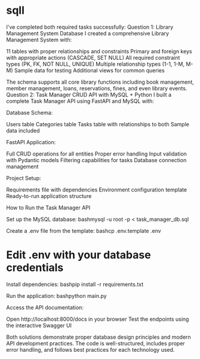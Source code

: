 # sqll
I've completed both required tasks successfully:
Question 1: Library Management System Database
I created a comprehensive Library Management System with:

11 tables with proper relationships and constraints
Primary and foreign keys with appropriate actions (CASCADE, SET NULL)
All required constraint types (PK, FK, NOT NULL, UNIQUE)
Multiple relationship types (1-1, 1-M, M-M)
Sample data for testing
Additional views for common queries

The schema supports all core library functions including book management, member management, loans, reservations, fines, and even library events.
Question 2: Task Manager CRUD API with MySQL + Python
I built a complete Task Manager API using FastAPI and MySQL with:

Database Schema:

Users table
Categories table
Tasks table with relationships to both
Sample data included


FastAPI Application:

Full CRUD operations for all entities
Proper error handling
Input validation with Pydantic models
Filtering capabilities for tasks
Database connection management


Project Setup:

Requirements file with dependencies
Environment configuration template
Ready-to-run application structure



How to Run the Task Manager API

Set up the MySQL database:
bashmysql -u root -p < task_manager_db.sql

Create a .env file from the template:
bashcp .env.template .env
# Edit .env with your database credentials

Install dependencies:
bashpip install -r requirements.txt

Run the application:
bashpython main.py

Access the API documentation:

Open http://localhost:8000/docs in your browser
Test the endpoints using the interactive Swagger UI



Both solutions demonstrate proper database design principles and modern API development practices. The code is well-structured, includes proper error handling, and follows best practices for each technology used.
